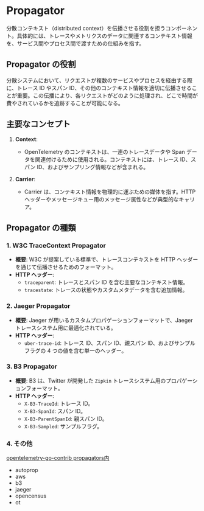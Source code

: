 # Propagator

分散コンテキスト（distributed context）を伝播させる役割を担うコンポーネント。具体的には、トレースやメトリクスのデータに関連するコンテキスト情報を、サービス間やプロセス間で渡すための仕組みを指す。

## Propagator の役割

分散システムにおいて、リクエストが複数のサービスやプロセスを経由する際に、トレース ID やスパン ID、その他のコンテキスト情報を適切に伝播させることが重要。この伝播により、各リクエストがどのように処理され、どこで時間が費やされているかを追跡することが可能になる。

## 主要なコンセプト

1. **Context**:

   - OpenTelemetry のコンテキストは、一連のトレースデータや Span データを関連付けるために使用される。コンテキストには、トレース ID、スパン ID、およびサンプリング情報などが含まれる。

2. **Carrier**:
   - Carrier は、コンテキスト情報を物理的に運ぶための媒体を指す。HTTP ヘッダーやメッセージキュー用のメッセージ属性などが典型的なキャリア。

## Propagator の種類

### 1. W3C TraceContext Propagator

- **概要**: W3C が提案している標準で、トレースコンテキストを HTTP ヘッダーを通じて伝播させるためのフォーマット。
- **HTTP ヘッダー**:
  - `traceparent`: トレースとスパン ID を含む主要なコンテキスト情報。
  - `tracestate`: トレースの状態やカスタムメタデータを含む追加情報。

### 2. Jaeger Propagator

- **概要**: Jaeger が用いるカスタムプロパゲーションフォーマットで、Jaeger トレースシステム用に最適化されている。
- **HTTP ヘッダー**:
  - `uber-trace-id`: トレース ID、スパン ID、親スパン ID、およびサンプルフラグの 4 つの値を含む単一のヘッダー。

### 3. B3 Propagator

- **概要**: B3 は、Twitter が開発した `Zipkin` トレースシステム用のプロパゲーションフォーマット。
- **HTTP ヘッダー**:
  - `X-B3-TraceId`: トレース ID。
  - `X-B3-SpanId`: スパン ID。
  - `X-B3-ParentSpanId`: 親スパン ID。
  - `X-B3-Sampled`: サンプルフラグ。

### 4. その他

[opentelemetry-go-contrib propagators内](https://github.com/open-telemetry/opentelemetry-go-contrib/tree/main/propagators)

- autoprop
- aws
- b3
- jaeger
- opencensus
- ot
